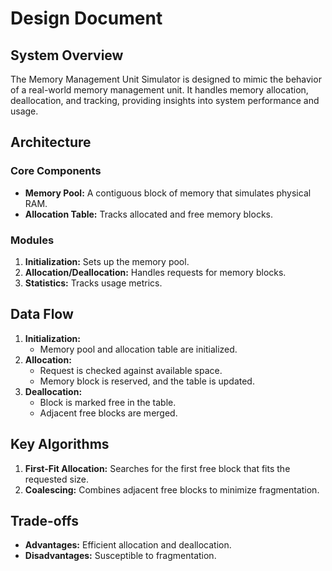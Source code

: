 # Design Document

## System Overview
The Memory Management Unit Simulator is designed to mimic the behavior of a real-world memory management unit. It handles memory allocation, deallocation, and tracking, providing insights into system performance and usage.

## Architecture
### Core Components
- **Memory Pool:** A contiguous block of memory that simulates physical RAM.
- **Allocation Table:** Tracks allocated and free memory blocks.

### Modules
1. **Initialization:** Sets up the memory pool.
2. **Allocation/Deallocation:** Handles requests for memory blocks.
3. **Statistics:** Tracks usage metrics.

## Data Flow
1. **Initialization:**
   - Memory pool and allocation table are initialized.
2. **Allocation:**
   - Request is checked against available space.
   - Memory block is reserved, and the table is updated.
3. **Deallocation:**
   - Block is marked free in the table.
   - Adjacent free blocks are merged.

## Key Algorithms
1. **First-Fit Allocation:** Searches for the first free block that fits the requested size.
2. **Coalescing:** Combines adjacent free blocks to minimize fragmentation.

## Trade-offs
- **Advantages:** Efficient allocation and deallocation.
- **Disadvantages:** Susceptible to fragmentation.
